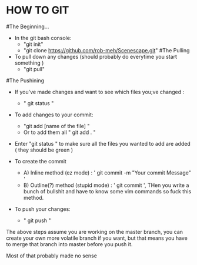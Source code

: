 HOW TO GIT
==========
#The Beginning...
 - In the git bash console:
 	- "git init"
 	- "git clone https://github.com/rob-meh/Scenescape.git"
#The Pulling
- To pull down any changes (should probably do everytime you start something )
	- "git pull"
	
#The Pushining
- If you've made changes and want to see which files you;ve changed :
	- " git status "

- To add changes to your commit:
	- "git add [name of the file] "
	- Or to add them all  " git add . "

- Enter "git status " to make sure all the files you wanted to add are added ( they should be green )

- To create the commit 
	- A) Inline method (ez mode) : ' git commit -m "Your commit Message" '
	- B) Outline(?) method (stupid mode) : ' git commit ', THen you write a bunch of bullshit and have to know some vim commands so fuck this method.

- To push your changes:
	- " git push "

The above steps assume you are working on the master branch, you can create your own more volatile branch if you want, but that means you have to merge that branch into master before you push it.

Most of that probably made no sense
